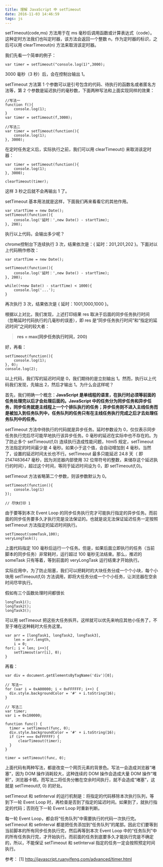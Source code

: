```yaml
---
title: 理解 JavaScript 中 setTimeout
date: 2016-11-03 14:46:59
tags: js
---
```


setTimeout(code,ms) 方法用于在 ms 毫秒后调用函数或计算表达式（code）。这种定时方法我们也叫定时器，该方法会返回一个整数 n，作为定时器的标识，之后可以用 clearTimeout(n) 方法来取消该定时器。

<!-- more -->

我们先看一个简单的例子：

```
var timer = setTimeout("console.log(1)",3000);
```
3000 毫秒（3 秒）后，会在控制台输出 1。

setTimeout 方法第 1 个参数可以是引号包含的代码、待执行的函数名或者匿名方法等，第 2 个参数是延迟执行的毫秒数，下面两种写法和上面实现同样的效果：

```
//写法一
function f(){
    console.log(1);
}
var timer = setTimeout(f,3000);

//写法二
var timer = setTimeout(function(){
    console.log(1);
}, 3000);
```

在定时任务定义后，实际执行之前，我们可以用 clearTimeout() 来取消该定时器：

```
var timer = setTimeout(function(){
    console.log(1);
}, 3000);

clearTimeout(timer);
```

这样 3 秒之后就不会再输出 1 了。

setTimeout 基本用法就是这样，下面我们再来看看它的其他作用。

```
var startTime = new Date();
setTimeout(function(){
    console.log('延时：',new Date() - startTime);
}, 200);
```

执行以上代码，会输出多少呢？

chrome控制台下连续执行 3 次，结果依次是：{ 延时：201,201,202 }。下面对以上代码稍作修改：

```
var startTime = new Date();

setTimeout(function(){
    console.log('延时：',new Date() - startTime);
}, 200);

while((+new Date() - startTime) < 1000){
    console.log('...');
}
```

再次执行 3 次，结果依次是  { 延时：1001,1000,1000 }。

根据以上对比，我们发现，上述打印结果 res 取决于后面的同步任务执行时间（忽略延时代码执行的几毫秒的误差），即 res 是“同步任务执行时间”和“指定的延迟时间”之间的较大者：

> **res = max(同步任务执行时间，200)**

好，再看：

```
setTimeout(function(){
    console.log(1);
}, 0);
console.log(2);
```

以上代码，我们写的延迟时间是 0，我们期待的是立刻输出 1。然而，执行以上代码我们发现，先输出 2，然后才输出 1。为什么会这样呢？

首先，我们明确一个概念：**JavaScript 是单线程的语言，在执行时必须等前面的任务处理完以后才会处理后面的。JavaScript 中的任务分为同步任务和异步任务，同步任务就是主线程上一个个排队执行的任务；异步任务则不进入主线任务而是被加入到任务队列中，任务队列的任务只有在主线任务执行完成之后才去处理任务队列中的任务。**

setTimeout 方法中待执行的代码就是异步任务。延时参数设为 0，仅仅表示同步任务执行完后尽可能早地执行该异步任务。0 毫秒的延迟在实际中也不存在的。为了防止多个 setTimeout(f,0) 连续执行造成性能问题，html5 规定，setTimeout 方法指定的时间最少是 4 毫秒。如果小于这个值，会自动增加到 4 毫秒。当然了，设置的延迟时间太长也不行。setTimeout 最多只能延迟 24.8 天（ 即 2147483647 毫秒，因为浏览器内部使用 32 位带符号的整数，来储存这个延迟执行的时间），超过这个时间，等同于延迟时间设为 0，即 setTimeout(f,0)。

setTimeout 方法省略第二个参数，则该参数默认为 0。

```
setTimeout(function(){
    console.log(1)
});

// 尽快打印 1
```

由于要等到本次 Event Loop 的同步任务执行完才可能执行指定的异步任务。而前面的同步任务要多久才执行完是没法保证的。也就是说无法保证延迟任务一定按照 setTimeout 方法指定的延迟时间执行。

```
setTimeout(someTask,100);
veryLongTask();
```

上面代码指定 100 毫秒后运行一个任务。但是，如果后面立即执行的任务（当前脚本的同步任务）非常耗时，运行超过 100 毫秒无法结束。那么，推迟的 someTask 只有等着，等到前面的 veryLongTask 运行结束才开始执行。

实际应用中，为了防止阻塞，我们可以把耗时的大块任务分成一个个小块，每个小块用 setTimeout(f,0) 方法调用，即将大任务分成一个个小任务，让浏览器在空余时间尽早执行。

假如有三个函数处理时间都很长

```
longTask1();
longTask2();
longTask3();
```

可以用 setTimeout 把这些大任务拆开。这样就可以优先来响应其他小任务了，不至于堵在这种耗时大任务这里。

```
var arr = [longTask1, longTask2, longTask3],
    len = arr.length,
    i = 0;
for(; i < len; i++){
	setTimeout(arr[i], 0);
}
```

再看：

```
var div = document.getElementsByTagName('div')[0];

// 写法一
for (var i = 0xA00000; i < 0xFFFFFF; i++) {
  div.style.backgroundColor = '#' + i.toString(16);
}

// 写法二
var timer;
var i = 0x100000;

function func() {
  timer = setTimeout(func, 0);
  div.style.backgroundColor = '#' + i.toString(16);
  if (i++ === 0xFFFFFF) {
      clearTimeout(timer);
  } 
}

timer = setTimeout(func, 0);
```

上面代码有两种写法，都是改变一个网页元素的背景色。写法一会造成浏览器“堵塞”，因为 DOM 操作消耗较大，这种连续的 DOM 操作会造成大量 DOM 操作“堆积”，浏览器卡顿。而写法二将任务分散在空余时间执行，就不会造成“堵塞”，这就是 setTimeout(f, 0) 的好处。

setTimeout 和 setInterval 的运行机制是：将指定的代码移除本次执行队列，等到下一轮 Event Loop 时，再检查是否到了指定的延迟时间。如果到了，就执行指定的代码；否则在下一轮 Event Loop 时重新判断。

每一轮 Event Loop，都会将“任务队列”中需要执行的代码一次执行完。setTimeout 和 setInterval 都是把任务添加到“任务队列”的尾部。因此它们要等到当前脚本的所有同步任务执行完，然后再等到本次 Event Loop 中的“任务队列”中的所有任务执行完，才开始执行。而前面的任务到底要多久才能执行完是不确定的，所以，不能保证 setTimeout 和 setInterval 指定的任务一定会按照预定时间执行。



参考：
[1] http://javascript.ruanyifeng.com/advanced/timer.html